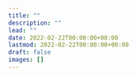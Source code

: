 ```yaml
---
title: ""
description: ""
lead: ""
date: 2022-02-22T00:00:00+00:00
lastmod: 2022-02-22T00:00:00+00:00
draft: false
images: []
---
```

